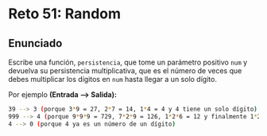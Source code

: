 # Reto 51: Random

## Enunciado

Escribe una función, `persistencia`, que tome un parámetro positivo `num` y devuelva su persistencia multiplicativa, que es el número de veces que debes multiplicar los dígitos en `num` hasta llegar a un solo dígito.

Por ejemplo **(Entrada --> Salida):**

```bash
39 --> 3 (porque 3*9 = 27, 2*7 = 14, 1*4 = 4 y 4 tiene un solo dígito)
999 --> 4 (porque 9*9*9 = 729, 7*2*9 = 126, 1*2*6 = 12 y finalmente 1*2 = 2)
4 --> 0 (porque 4 ya es un número de un dígito)
```

